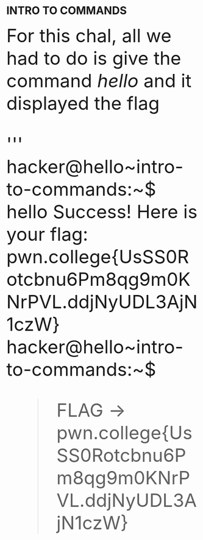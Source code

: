 # INTRO TO COMMANDS 
<font size = "12">For this chal, all we had to do is give the command _hello_ and it displayed the flag 

''' hacker@hello~intro-to-commands:~$ hello
Success! Here is your flag:
pwn.college{UsSS0Rotcbnu6Pm8qg9m0KNrPVL.ddjNyUDL3AjN1czW}
hacker@hello~intro-to-commands:~$ 

>FLAG -> pwn.college{UsSS0Rotcbnu6Pm8qg9m0KNrPVL.ddjNyUDL3AjN1czW}
